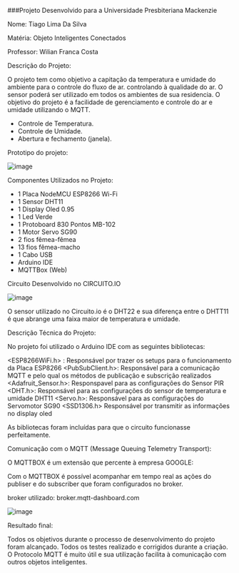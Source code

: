 
###Projeto Desenvolvido para a Universidade Presbiteriana Mackenzie

Nome: Tiago Lima Da Silva

Matéria: Objeto Inteligentes Conectados

Professor: Wilian Franca Costa

Descrição do Projeto:

O projeto tem como objetivo a capitação da temperatura e umidade do ambiente para o controle do fluxo de ar. 
controlando à  qualidade do ar. O sensor poderá ser utilizado em todos os ambientes de sua residencia. 
O objetivo do projeto é a facilidade de gerenciamento e controle do ar e umidade utilizando o MQTT.


- Controle de Temperatura.
- Controle de Umidade. 
- Abertura e fechamento (janela).

Prototipo do projeto:

![image](https://user-images.githubusercontent.com/89432768/143663970-ad6b4df4-d580-4d34-b041-db35e7abdb05.png)

Componentes Utilizados no Projeto:

- 1 Placa NodeMCU ESP8266 Wi-Fi
- 1 Sensor DHT11
- 1 Display Oled 0.95
- 1 Led Verde
- 1 Protoboard 830 Pontos MB-102
- 1 Motor Servo SG90
- 2 fios fêmea-fêmea
- 13 fios fêmea-macho
- 1 Cabo USB
- Arduino IDE
- MQTTBox (Web)

Circuito Desenvolvido no CIRCUITO.IO

![image](https://user-images.githubusercontent.com/89432768/143662499-b3dc953d-5686-41b1-9c80-bab77937c755.png)

O sensor utilizado no Circuito.io é o DHT22 e sua diferença entre o DHTT11 é que abrange uma faixa maior de temperatura e umidade.

Descrição Técnica do Projeto:

No projeto foi utilizado o Arduino IDE com as seguintes bibliotecas: 
 
 <ESP8266WiFi.h> : Responsável por trazer os setups para o funcionamento da Placa ESP8266
 <PubSubClient.h>: Responsável para a comunicação MQTT e pelo qual os métodos de publicação e subscrição realizados
 <Adafruit_Sensor.h>: Responspavel para as configurações do Sensor PIR
 <DHT.h>: Responsável para as configurações do sensor de temperatura e umidade DHT11
 <Servo.h>: Responsável para as configurações  do Servomotor SG90
 <SSD1306.h> Responsável por transmitir as informações no display oled  

As bibliotecas foram incluídas para que o circuito funcionasse perfeitamente.
    
Comunicação com o MQTT (Message Queuing Telemetry Transport):

O MQTTBOX é um extensão que percente à empresa GOOGLE: 

Com o MQTTBOX é  possível acompanhar em tempo real as ações do publiser e do subscriber que foram configurados no broker.

broker utilizado: broker.mqtt-dashboard.com

![image](https://user-images.githubusercontent.com/89432768/143662954-a8f6fcf8-ce79-4a21-abf4-c720892b276f.png)

Resultado final:

Todos os objetivos durante o processo  de desenvolvimento do projeto foram alcançado.
Todos os testes realizado e corrigidos durante a criação.
O Protocolo MQTT é muito útil e sua utilização facilita à comunicação com outros objetos inteligentes.

